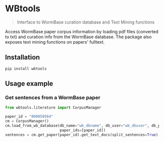 # WBtools
> Interface to WormBase curation database and Text Mining functions

Access WormBase paper corpus information by loading pdf files (converted to txt) and curation info from the WormBase 
database. The package also exposes text mining functions on papers' fulltext.

## Installation

```pip install wbtools```

## Usage example

### Get sentences from a WormBase paper

```python
from wbtools.literature import CorpusManager

paper_id = "000050564"
cm = CorpusManager()
cm.load_from_wb_database(db_name="wb_dbname", db_user="wb_dbuser", db_passwd="wb_dbpasswd", db_host="wb_dbhost",
                         paper_ids=[paper_id])
sentences = cm.get_paper(paper_id).get_text_docs(split_sentences=True)
```